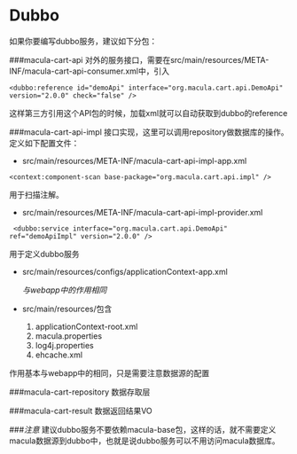 # Dubbo

如果你要编写dubbo服务，建议如下分包：

###macula-cart-api
对外的服务接口，需要在src/main/resources/META-INF/macula-cart-api-consumer.xml中，引入

```
<dubbo:reference id="demoApi" interface="org.macula.cart.api.DemoApi" version="2.0.0" check="false" />
```
这样第三方引用这个API包的时候，加载xml就可以自动获取到dubbo的reference

###macula-cart-api-impl
接口实现，这里可以调用repository做数据库的操作。定义如下配置文件：
* src/main/resources/META-INF/macula-cart-api-impl-app.xml
```
<context:component-scan base-package="org.macula.cart.api.impl" />
```
用于扫描注解。

* src/main/resources/META-INF/macula-cart-api-impl-provider.xml
```
 <dubbo:service interface="org.macula.cart.api.DemoApi" ref="demoApiImpl" version="2.0.0" />
```
用于定义dubbo服务

* src/main/resources/configs/applicationContext-app.xml

    *与webapp中的作用相同*
* src/main/resources/包含
    1. applicationContext-root.xml
    2. macula.properties
    3. log4j.properties
    4. ehcache.xml

作用基本与webapp中的相同，只是需要注意数据源的配置

###macula-cart-repository
数据存取层

###macula-cart-result
数据返回结果VO

###*注意*
建议dubbo服务不要依赖macula-base包，这样的话，就不需要定义macula数据源到dubbo中，也就是说dubbo服务可以不用访问macula数据库。

